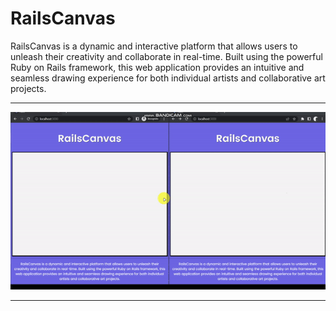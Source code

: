 <h1>RailsCanvas</h1>
<p>
RailsCanvas is a dynamic and interactive platform that allows users to unleash their creativity and collaborate in real-time. Built using the powerful Ruby on Rails framework, this web application provides an intuitive and seamless drawing experience for both individual artists and collaborative art projects.
</p>
<hr>
<img src="test.gif" >
<hr>

